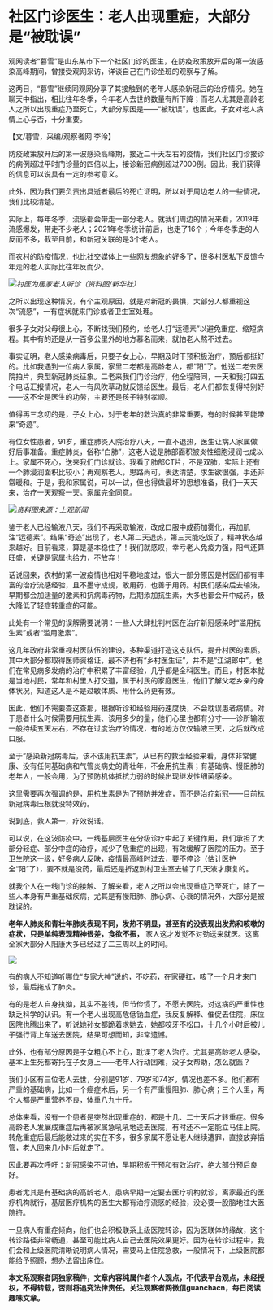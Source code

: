 # 社区门诊医生：老人出现重症，大部分是“被耽误”

观网读者“暮雪”是山东某市下一个社区门诊的医生，在防疫政策放开后的第一波感染高峰期间，曾接受观网采访，详谈自己在门诊坐班的观察与了解。

这两日，“暮雪”继续同观网分享了其接触到的老年人感染新冠后的治疗情况。她在聊天中指出，相比往年冬季，今年老人去世的数量有所下降；而老人尤其是高龄老人之所以出现重症乃至死亡，大部分原因是——“被耽误”，也因此，子女对老人病情上心与否，十分重要。

【文/暮雪，采编/观察者网 李泠】

防疫政策放开后的第一波感染高峰期，接近二十天左右的疫情，我们社区门诊接诊的病例超过平时门诊量的四倍以上，接诊新冠病例超过7000例。因此，我们获得的信息可以说具有一定的参考意义。

此外，因为我们要负责出具逝者最后的死亡证明，所以对于周边老人的一些情况，我们比较清楚。

实际上，每年冬季，流感都会带走一部分老人。就我们周边的情况来看，2019年流感爆发，带走不少老人；2021年冬季统计前后，也走了16个；今年冬季走的人反而不多，截至目前，和新冠关联的是3个老人。

而农村的防疫情况，也比社交媒体上一些网友想象的好多了，很多村医私下反馈今年走的老人实际比往年反而少。

![](https://inews.gtimg.com/newsapp_bt/0/15605887734/1000)_村医为居家老人听诊（资料图/新华社）_

之所以出现这种情况，有个主观原因，就是对新冠的畏惧，大部分人都重视这次“流感”，一有症状就来门诊或者卫生室处理。

很多子女对父母很上心，不断找我们预约，给老人打“运德素”以避免重症、缩短病程。其中有的还是从一百多公里外的地方慕名而来，就怕老人熬不过去。

事实证明，老人感染病毒后，只要子女上心，早期及时干预积极治疗，预后都挺好的。比如我遇到一位病人家属，家里二老都是高龄老人，都“阳”了。他送二老去医院拍片，典型新冠肺炎征象。二老来我们门诊治疗，他全程陪同，一天和我打四五个电话汇报情况，老人一有风吹草动就反馈给医生。最后，老人们都恢复得特别好——这不全是医生的功劳，主要还是孩子特别孝顺。

值得再三念叨的是，子女上心，对于老年的救治真的非常重要，有的时候甚至能带来“奇迹”。

有位女性患者，91岁，重症肺炎入院治疗八天，一直不退热，医生让病人家属做好后事准备。重症肺炎，俗称“白肺”，这老人说是肺部面积被炎性细胞浸润七成以上。家属不死心，送来我们门诊就诊。我看了肺部CT片，不是双肺，实际上还有一个肺浸润面积比较小；再观察老人，思路尚可，表达清楚，求生欲很强，手还非常暖和。于是，我和家属说，可以一试，但也得做最坏的思想准备，我们一天天来，治疗一天观察一天。家属完全同意。

![](https://inews.gtimg.com/newsapp_bt/0/15610030030/1000)_资料图来源：上观新闻_

鉴于老人已经输液八天，我们不再采取输液，改成口服中成药加雾化，再加肌注“运德素”。结果“奇迹”出现了，老人第二天退热，第三天能吃饭了，精神状态越来越好。目前看来，算是基本稳住了！我们就感叹，幸亏老人免疫力强，阳气还算旺盛，关键是家属也给力，不放弃！

话说回来，农村的第一波疫情也相对平稳地度过，很大一部分原因是村医们都有丰富的治疗流感经验，且不墨守成规，敢用药，也善于用药。村民们感染后去输液，早期都会加适量的激素和抗病毒药物，后期添加抗生素，大多也都会开中成药，极大降低了轻症转重症的可能。

此处有一个常见的误解需要说明：一些人大肆批判村医在治疗新冠感染时“滥用抗生素”或者“滥用激素”。

这几年政府非常重视村医队伍的建设，多种渠道打造这支队伍，提升村医的素质。其中大部分都取得医师资格证，最不济也有“乡村医生证”，并不是“江湖郎中”。他们在常见病多发病的治疗中积累了丰富经验，几乎都是全科医生。而且，村医本就是当地村民，常年和村里人打交道，属于村民的家庭医生，他们了解父老乡亲的身体状况，知道这人是不是过敏体质、用什么药更有效。

因此，他们不需要查这查那，根据听诊和经验用药速度快，不会耽误患者病情。对于患者什么时候需要用抗生素、该用多少的量，他们心里也都有分寸——诊所输液一般持续五天左右，不存在过度治疗的情况，有的地方仅仅输液三天，之后就改成口服。

至于“感染新冠病毒后，该不该用抗生素”，从已有的救治经验来看，身体非常健康、没有任何基础病和气管炎病史的青壮年，不会用抗生素；有基础病、慢阻肺的老年人，一般会用，为了预防机体抵抗力弱的时候出现继发性细菌感染。

这里需要再次强调的是，用抗生素是为了预防并发症，而不是治疗新冠——目前抗新冠病毒压根就没特效药。

说到底，救人第一，疗效说话。

可以说，在这波防疫中，一线基层医生在分级诊疗中起了关键作用，我们承担了大部分轻症、部分中症的治疗，减少了危重症的出现，有效缓解了医院的压力。至于卫生院这一级，好多病人反映，疫情最高峰时过去，要不停诊（估计医护全“阳”了），要不就是没药，最后还是折返到村卫生室去输了几天液才康复的。

就我个人在一线门诊的接触、了解来看，老人之所以会出现重症乃至死亡，除了一些人本身有严重基础疾病，尤其是有慢阻肺、肺心病、心衰的情况外，大部分是被耽误的。

**老年人肺炎和青壮年肺炎表现不同，发热不明显，甚至有的没表现出发热和咳嗽的症状，只是单纯表现精神很差，食欲不振，**
家人这才发觉不对劲送来就医。这离全家大部分人阳康大多已经过了二三周以上的时间。

![](https://inews.gtimg.com/newsapp_match/0/15459826872/0)

有的病人不知道听哪位“专家大神”说的，不吃药，在家硬扛，咳了一个月才来门诊，最后拖成了肺炎。

有的是老人自身执拗，其实不差钱，但节俭惯了，不愿去医院，对这病的严重性也缺乏科学的认识。有一个老人出现高危低钠血症，我反复解释、催促去住院，床位医院也腾出来了，听说她孙女都跪着求她去，她都咬牙不松口，十几个小时后被儿子强行背上车送去医院，结果可想而知，非常遗憾。

此外，也有部分原因是子女粗心不上心，耽误了老人治疗。尤其是高龄老人感染，基本上生死都寄托在子女身上——老年人行动困难，没子女帮助，怎么就医？

我们小区有三位老人去世，分别是91岁、79岁和74岁，情况也差不多。他们都有严重的基础病，比如一个癌症术后，另一个有严重慢阻肺、肺心病；三个人里，两个人都是严重营养不良，体重八九十斤。

总体来看，没有一个患者是突然出现重症的，都是十几、二十天后才转重症。很多高龄老人发展成重症后再被家属急吼吼地送去医院，有时还不一定能立马住上院。转危重症后最后能救过来的实在不多，很多家属不愿让老人继续遭罪，直接放弃插管，老人回来几小时后就走了。

因此要再次呼吁：新冠感染不可怕，早期积极干预和有效治疗，绝大部分预后良好。

患者尤其是有基础病的高龄老人，患病早期一定要去医疗机构就诊，离家最近的医疗机构就行，基层医疗机构的医生大都有治疗流感的经验，没必要一股脑地往大医院挤。

一旦病人有重症倾向，他们也会积极联系上级医院转诊，因为医联体的缘故，这个转诊路径非常畅通，甚至可能比病人自己去医院效果更好。因为在转诊过程中，我们会和上级医院清晰说明病人情况，需要马上住院急救，一般情况下，上级医院都能给予照顾，想办法留出床位。

**本文系观察者网独家稿件，文章内容纯属作者个人观点，不代表平台观点，未经授权，不得转载，否则将追究法律责任。关注观察者网微信guanchacn，每日阅读趣味文章。**

